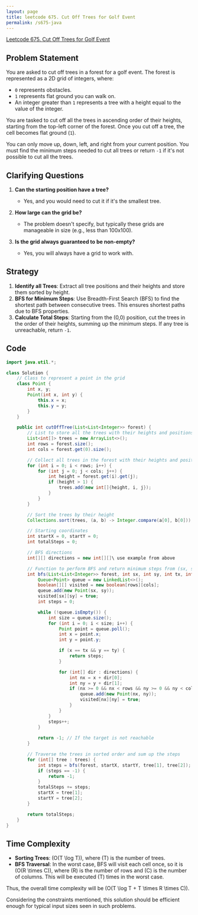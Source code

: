 ```yaml
---
layout: page
title: leetcode 675. Cut Off Trees for Golf Event
permalink: /s675-java
---
```

[Leetcode 675. Cut Off Trees for Golf Event](https://algoadvance.github.io/algoadvance/l675)
## Problem Statement

You are asked to cut off trees in a forest for a golf event. The forest is represented as a 2D grid of integers, where:

- `0` represents obstacles.
- `1` represents flat ground you can walk on.
- An integer greater than `1` represents a tree with a height equal to the value of the integer.

You are tasked to cut off all the trees in ascending order of their heights, starting from the top-left corner of the forest. Once you cut off a tree, the cell becomes flat ground (`1`).

You can only move up, down, left, and right from your current position. You must find the minimum steps needed to cut all trees or return `-1` if it's not possible to cut all the trees.

## Clarifying Questions

1. **Can the starting position have a tree?**
   - Yes, and you would need to cut it if it's the smallest tree.

2. **How large can the grid be?**
   - The problem doesn't specify, but typically these grids are manageable in size (e.g., less than 100x100).

3. **Is the grid always guaranteed to be non-empty?**
   - Yes, you will always have a grid to work with.

## Strategy

1. **Identify all Trees**: Extract all tree positions and their heights and store them sorted by height.
2. **BFS for Minimum Steps**: Use Breadth-First Search (BFS) to find the shortest path between consecutive trees. This ensures shortest paths due to BFS properties.
3. **Calculate Total Steps**: Starting from the (0,0) position, cut the trees in the order of their heights, summing up the minimum steps. If any tree is unreachable, return `-1`.

## Code

```java
import java.util.*;

class Solution {
    // Class to represent a point in the grid
    class Point {
        int x, y;
        Point(int x, int y) {
            this.x = x;
            this.y = y;
        }
    }

    public int cutOffTree(List<List<Integer>> forest) {
        // List to store all the trees with their heights and positions
        List<int[]> trees = new ArrayList<>();
        int rows = forest.size();
        int cols = forest.get(0).size();

        // Collect all trees in the forest with their heights and positions
        for (int i = 0; i < rows; i++) {
            for (int j = 0; j < cols; j++) {
                int height = forest.get(i).get(j);
                if (height > 1) {
                    trees.add(new int[]{height, i, j});
                }
            }
        }

        // Sort the trees by their height
        Collections.sort(trees, (a, b) -> Integer.compare(a[0], b[0]));

        // Starting coordinates
        int startX = 0, startY = 0;
        int totalSteps = 0;

        // BFS directions
        int[][] directions = new int[][]\ use example from above

        // Function to perform BFS and return minimum steps from (sx, sy) to (tx, ty)
        int bfs(List<List<Integer>> forest, int sx, int sy, int tx, int ty) {
            Queue<Point> queue = new LinkedList<>();
            boolean[][] visited = new boolean[rows][cols];
            queue.add(new Point(sx, sy));
            visited[sx][sy] = true;
            int steps = 0;

            while (!queue.isEmpty()) {
                int size = queue.size();
                for (int i = 0; i < size; i++) {
                    Point point = queue.poll();
                    int x = point.x;
                    int y = point.y;

                    if (x == tx && y == ty) {
                        return steps;
                    }

                    for (int[] dir : directions) {
                        int nx = x + dir[0];
                        int ny = y + dir[1];
                        if (nx >= 0 && nx < rows && ny >= 0 && ny < cols && !visited[nx][ny] && forest.get(nx).get(ny) != 0) {
                            queue.add(new Point(nx, ny));
                            visited[nx][ny] = true;
                        }
                    }
                }
                steps++;
            }
            
            return -1; // If the target is not reachable
        }

        // Traverse the trees in sorted order and sum up the steps
        for (int[] tree : trees) {
            int steps = bfs(forest, startX, startY, tree[1], tree[2]);
            if (steps == -1) {
                return -1;
            }
            totalSteps += steps;
            startX = tree[1];
            startY = tree[2];
        }

        return totalSteps;
    }
}
```

## Time Complexity

- **Sorting Trees**: \(O(T \log T)\), where \(T\) is the number of trees.
- **BFS Traversal**: In the worst case, BFS will visit each cell once, so it is \(O(R \times C)\), where \(R\) is the number of rows and \(C\) is the number of columns. This will be executed \(T\) times in the worst case.

Thus, the overall time complexity will be \(O(T \log T + T \times R \times C)\).

Considering the constraints mentioned, this solution should be efficient enough for typical input sizes seen in such problems.
